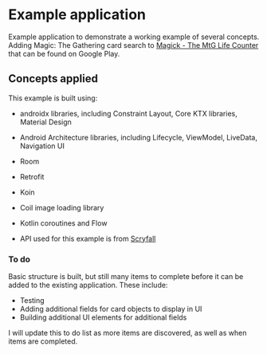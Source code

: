 # Example application

Example application to demonstrate a working example of several concepts. Adding Magic: The Gathering card search to [Magick - The MtG Life Counter](https://play.google.com/store/apps/details?id=com.babblingbrook.lifecounter) that can be found on Google Play.

## Concepts applied

This example is built using:
* androidx libraries, including Constraint Layout, Core KTX libraries, Material Design
* Android Architecture libraries, including Lifecycle, ViewModel, LiveData, Navigation UI
* Room
* Retrofit
* Koin
* Coil image loading library
* Kotlin coroutines and Flow

* API used for this example is from [Scryfall](http://scryfall.com)

### To do

Basic structure is built, but still many items to complete before it can be added to the existing application. These include:

* Testing
* Adding additional fields for card objects to display in UI
* Building additional UI elements for additional fields

I will update this to do list as more items are discovered, as well as when items are completed.
